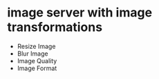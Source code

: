 # image server with image transformations
- Resize Image
- Blur Image
- Image Quality
- Image Format
